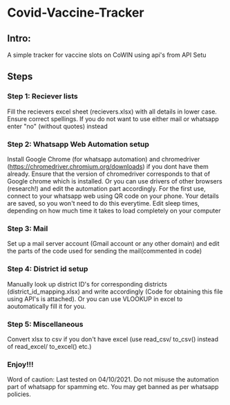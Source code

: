 # Covid-Vaccine-Tracker

## Intro:
A simple tracker for vaccine slots on CoWIN using api's from API Setu
## Steps
### Step 1: Reciever lists
Fill the recievers excel sheet (recievers.xlsx) with all details in lower case. Ensure correct spellings. If you do not want to use either mail or whatsapp enter "no" (without quotes) instead
### Step 2: Whatsapp Web Automation setup
Install Google Chrome (for whatsapp automation) and chromedriver (https://chromedriver.chromium.org/downloads) if you dont have them already. 
Ensure that the version of chromedriver corresponds to that of Google chrome which is installed.
Or you can use drivers of other browsers (research!) and edit the automation part accordingly.
For the first use, connect to your whatsapp web using QR code on your phone. Your details are saved, so you won't need to do this everytime.
Edit sleep times, depending on how much time it takes to load completely on your computer
### Step 3: Mail
Set up a mail server account (Gmail account or any other domain) and edit the parts of the code used for sending the mail(commented in code)
### Step 4: District id setup
Manually look up district ID's for corresponding districts (district_id_mapping.xlsx) and write accordingly (Code for obtaining this file using API's is attached). Or you can use VLOOKUP in excel to aoutomatically fill it for you.
### Step 5: Miscellaneous
Convert xlsx to csv if you don't have excel (use read_csv/ to_csv() instead of read_excel/ to_excel() etc.)
### Enjoy!!!
Word of caution: Last tested on 04/10/2021. Do not misuse the automation part of whatsapp for spamming etc. You may get banned as per whatsapp policies.
